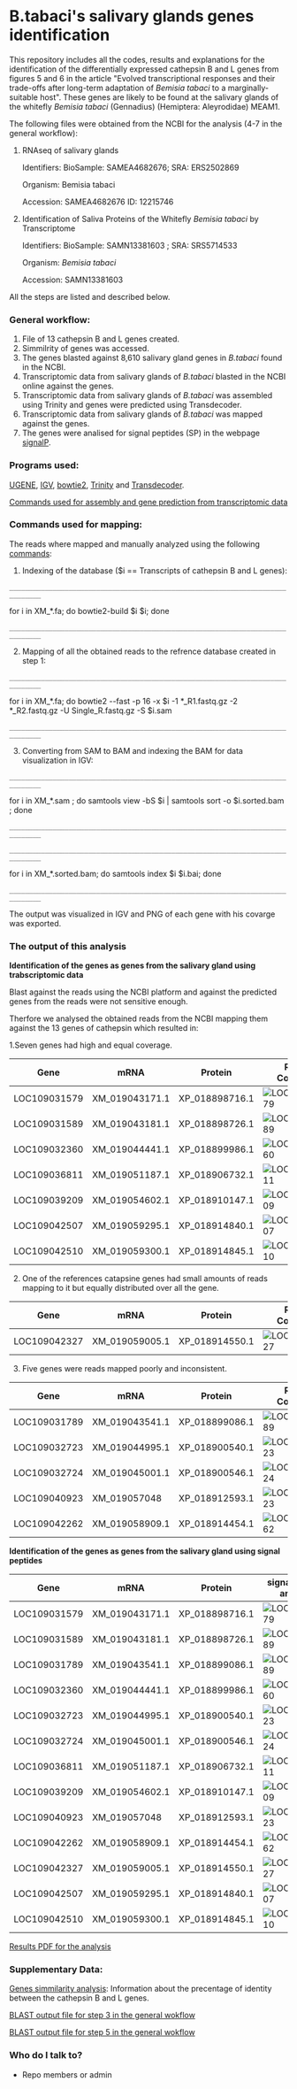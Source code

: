 # B.tabaci's salivary glands genes identification #


This repository includes all the codes, results  and explanations for the identification of the differentially expressed cathepsin B and L genes from figures 5 and 6 in the article "Evolved transcriptional responses and their trade-offs after long-term adaptation of *Bemisia tabaci* to a marginally-suitable host". These genes are likely to be found at the salivary glands of the whitefly *Bemisia tabaci* (Gennadius) (Hemiptera: Aleyrodidae) MEAM1.



The following files were obtained from the NCBI for the analysis (4-7 in the general workflow):

1. RNAseq of salivary glands

   Identifiers:	BioSample: SAMEA4682676; SRA: ERS2502869
   
   Organism:	Bemisia tabaci 
   
   Accession: SAMEA4682676	ID: 12215746

2. Identification of Saliva Proteins of the Whitefly *Bemisia tabaci* by Transcriptome

   Identifiers:	BioSample: SAMN13381603 ; SRA: SRS5714533
   
   Organism:	*Bemisia tabaci*
   
   Accession: SAMN13381603


All the steps are listed and described below.

### General workflow: ###

1. File of 13 cathepsin B and L genes created.
2. Simmilrity of genes was accessed.
3. The genes blasted against 8,610 salivary gland genes in *B.tabaci* found in the NCBI.
4. Transcriptomic data from salivary glands of *B.tabaci* blasted in the NCBI online against the genes.
5. Transcriptomic data from salivary glands of *B.tabaci* was assembled using Trinity and genes were predicted using Transdecoder.
6. Transcriptomic data from salivary glands of *B.tabaci* was mapped against the genes.
7. The genes were analised for signal peptides (SP) in the webpage [signalP](https://services.healthtech.dtu.dk/service.php?SignalP-5.0).


### Programs used: ###


[UGENE](http://ugene.net/), [IGV](https://software.broadinstitute.org/software/igv/), [bowtie2](http://bowtie-bio.sourceforge.net/bowtie2/index.shtml), [Trinity](https://github.com/trinityrnaseq/trinityrnaseq/wiki) and [Transdecoder](https://github.com/TransDecoder/TransDecoder/wiki).

[Commands used for assembly and gene prediction from transcriptomic data](https://github.com/KseniaJuravel/B.tabaci_salivary_glands/blob/main/commands_file.sh)

### Commands used for mapping: ###

The reads where mapped and manually analyzed using the following [commands](https://github.com/KseniaJuravel/B.tabaci_salivary_glands/blob/main/commands_file.sh):

1. Indexing of the database ($i == Transcripts of cathepsin B and L genes):


`______________________________________________________________________________`



for i in XM_*.fa; do bowtie2-build $i $i; done

`______________________________________________________________________________`



2. Mapping of all the obtained reads to the refrence database created in step 1:


`______________________________________________________________________________`

for i in XM_*.fa; do bowtie2 --fast -p 16 -x $i  -1 *_R1.fastq.gz -2 *_R2.fastq.gz -U Single_R.fastq.gz -S $i.sam 

`______________________________________________________________________________`


3. Converting from SAM to BAM and indexing the BAM for data visualization in IGV: 


`______________________________________________________________________________`

for i in XM_*.sam ; do samtools view -bS $i | samtools sort -o $i.sorted.bam ; done

`______________________________________________________________________________`


`______________________________________________________________________________`

for i in XM_*.sorted.bam; do samtools index $i $i.bai; done

`______________________________________________________________________________`



The output was visualized in IGV and PNG of each gene with his covarge was exported.


 
### The output of this analysis ###


**Identification of the genes as genes from the salivary gland using trabscriptomic data**

Blast against the reads using the NCBI platform and against the predicted genes from the reads were not sensitive enough.

Therfore we analysed the obtained reads from the NCBI mapping them against the 13 genes of cathepsin which resulted in:

1.Seven genes had high and equal coverage. 

| Gene          | mRNA          | Protein        | Reads Coverage                        |
| ------------- | ------------- | ---------------| ------------------------------------- |
| LOC109031579  | XM_019043171.1| XP_018898716.1 | ![LOC109031579](https://github.com/KseniaJuravel/B.tabaci_salivary_glands/blob/main/Results/igv_XM_019043171.1.png)|
| LOC109031589  | XM_019043181.1| XP_018898726.1 | ![LOC109031589](https://github.com/KseniaJuravel/B.tabaci_salivary_glands/blob/main/Results/igv_XM_019043181.1.png)|
| LOC109032360  | XM_019044441.1| XP_018899986.1 | ![LOC109032360](https://github.com/KseniaJuravel/B.tabaci_salivary_glands/blob/main/Results/igv_XM_019044441.1.png)| 
| LOC109036811  | XM_019051187.1| XP_018906732.1 | ![LOC109036811](https://github.com/KseniaJuravel/B.tabaci_salivary_glands/blob/main/Results/igv_XM_019051187.1.png)| 
| LOC109039209  | XM_019054602.1| XP_018910147.1 | ![LOC109039209](https://github.com/KseniaJuravel/B.tabaci_salivary_glands/blob/main/Results/igv_XM_019054602.1.png)| 
| LOC109042507  | XM_019059295.1| XP_018914840.1 | ![LOC109042507](https://github.com/KseniaJuravel/B.tabaci_salivary_glands/blob/main/Results/igv_XM_019059295.1.png)| 
| LOC109042510  | XM_019059300.1| XP_018914845.1 | ![LOC109042510](https://github.com/KseniaJuravel/B.tabaci_salivary_glands/blob/main/Results/igv_XM_019059300.1.png)|


2. One of the references catapsine genes had small amounts of reads mapping to it but equally distributed over all the gene.


| Gene          | mRNA          | Protein       | Reads Coverage                        |
| ------------- | ------------- | ------------- | ------------------------------------- |
| LOC109042327  | XM_019059005.1| XP_018914550.1| ![LOC109042327](https://github.com/KseniaJuravel/B.tabaci_salivary_glands/blob/main/Results/igv_XM_019059005.1.png)|



3. Five genes were reads mapped poorly and inconsistent.


| Gene          | mRNA          | Protein       | Reads Coverage                        |
| ------------- | ------------- | ------------- | ------------------------------------- |
| LOC109031789  | XM_019043541.1| XP_018899086.1| ![LOC109031789](https://github.com/KseniaJuravel/B.tabaci_salivary_glands/blob/main/Results/igv_XM_019043541.1.png)| 
| LOC109032723  | XM_019044995.1| XP_018900540.1| ![LOC109032723](https://github.com/KseniaJuravel/B.tabaci_salivary_glands/blob/main/Results/igv_XM_019044995.1.png)| 
| LOC109032724  | XM_019045001.1| XP_018900546.1| ![LOC109032724](https://github.com/KseniaJuravel/B.tabaci_salivary_glands/blob/main/Results/igv_XM_019045001.1.png)| 
| LOC109040923  | XM_019057048  | XP_018912593.1| ![LOC109040923](https://github.com/KseniaJuravel/B.tabaci_salivary_glands/blob/main/Results/igv_XM_019057048.1.png) | 
| LOC109042262  | XM_019058909.1| XP_018914454.1| ![LOC109042262](https://github.com/KseniaJuravel/B.tabaci_salivary_glands/blob/main/Results/igv_XM_019058909.1.png) | 


**Identification of the genes as genes from the salivary gland using signal peptides**


| Gene          | mRNA          | Protein       | signal peptide analysis    |
| ------------- | ------------- | ------------- | -------------------------- |
| LOC109031579  | XM_019043171.1| XP_018898716.1| ![LOC109031579](https://github.com/KseniaJuravel/B.tabaci_salivary_glands/blob/main/Results/XP_018898716.1_LOC109031579.PNG)|
| LOC109031589  | XM_019043181.1| XP_018898726.1| ![LOC109031589](https://github.com/KseniaJuravel/B.tabaci_salivary_glands/blob/main/Results/XP_018898726.1_LOC109031589.PNG)|
| LOC109031789  | XM_019043541.1| XP_018899086.1| ![LOC109031789](https://github.com/KseniaJuravel/B.tabaci_salivary_glands/blob/main/Results/XP_018899086.1_LOC109031789.PNG)| 
| LOC109032360  | XM_019044441.1| XP_018899986.1| ![LOC109032360](https://github.com/KseniaJuravel/B.tabaci_salivary_glands/blob/main/Results/XP_018899986.1_LOC109032360.PNG)|
| LOC109032723  | XM_019044995.1| XP_018900540.1| ![LOC109032723](https://github.com/KseniaJuravel/B.tabaci_salivary_glands/blob/main/Results/XP_018900540.1_LOC109032723.PNG)| 
| LOC109032724  | XM_019045001.1| XP_018900546.1| ![LOC109032724](https://github.com/KseniaJuravel/B.tabaci_salivary_glands/blob/main/Results/XP_018900546.1_LOC109032724.PNG)| 
| LOC109036811  | XM_019051187.1| XP_018906732.1| ![LOC109036811](https://github.com/KseniaJuravel/B.tabaci_salivary_glands/blob/main/Results/XP_018906732.1_LOC109036811.PNG)|
| LOC109039209  | XM_019054602.1| XP_018910147.1| ![LOC109039209](https://github.com/KseniaJuravel/B.tabaci_salivary_glands/blob/main/Results/XP_018910147.1_LOC109039209.PNG)|
| LOC109040923  | XM_019057048  | XP_018912593.1| ![LOC109040923](https://github.com/KseniaJuravel/B.tabaci_salivary_glands/blob/main/Results/XP_018912593.1_LOC109040923.PNG)| 
| LOC109042262  | XM_019058909.1| XP_018914454.1| ![LOC109042262](https://github.com/KseniaJuravel/B.tabaci_salivary_glands/blob/main/Results/XP_018914454.1_LOC109042262.PNG)| 
| LOC109042327  | XM_019059005.1| XP_018914550.1| ![LOC109042327](https://github.com/KseniaJuravel/B.tabaci_salivary_glands/blob/main/Results/XP_018914550.1_LOC109042327.PNG)| 
| LOC109042507  | XM_019059295.1| XP_018914840.1| ![LOC109042507](https://github.com/KseniaJuravel/B.tabaci_salivary_glands/blob/main/Results/XP_018914840.1_LOC109042507.PNG)|
| LOC109042510  | XM_019059300.1| XP_018914845.1| ![LOC109042510](https://github.com/KseniaJuravel/B.tabaci_salivary_glands/blob/main/Results/XP_018914845.1_LOC109042510.PNG)|


[Results PDF for the analysis](https://github.com/KseniaJuravel/B.tabaci_salivary_glands/blob/main/Results/SignalP%20-%205.0%20-%20Services%20-%20DTU%20Health%20Tech.pdf)


### Supplementary Data: ###

[Genes simmilarity analysis](https://github.com/KseniaJuravel/B.tabaci_salivary_glands/blob/main/Multiple_alignment_distance_matrix_cathepsin_genes.html): Information about the precentage of identity between the cathepsin B and L genes.

[BLAST output file for step 3 in the general wokflow](https://github.com/KseniaJuravel/B.tabaci_salivary_glands/blob/main/Results/B0N3MZAK114-Alignment-HitTable%20.csv)

[BLAST output file for step 5 in the general wokflow](LIMK)


### Who do I talk to? ###

* Repo members or admin


